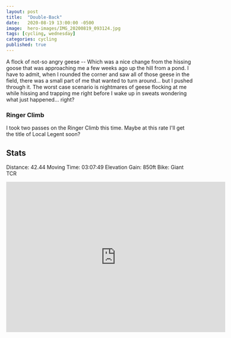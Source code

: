 ```yaml
---
layout: post
title:  "Double-Back"
date:   2020-08-19 13:00:00 -0500
image:  hero-images/IMG_20200819_093124.jpg
tags: [cycling, wednesday]
categories: cycling
published: true
---
```


A flock of not-so angry geese -- Which was a nice change from the hissing goose that was approaching me a few weeks ago up the hill from a pond.  I have to admit, when I rounded the corner and saw all of those geese in the field, there was a small part of me that wanted to turn around... but I pushed through it. The worst case scenario is nightmares of geese flocking at me while hissing and trapping me right before I wake up in sweats wondering what just happened... right?

### Ringer Climb
I took two passes on the Ringer Climb this time.  Maybe at this rate I'll get the title of Local Legent soon?

## Stats
Distance: 42.44
Moving Time: 03:07:49
Elevation Gain: 850ft
Bike: Giant TCR

<iframe height='405' width='590' max-width="100%" frameborder='0' allowtransparency='true' scrolling='no' src='https://www.strava.com/activities/3936541699/embed/4d3b68b57f3c24c8b8fa8e92a230fff4e63a3762'></iframe>

